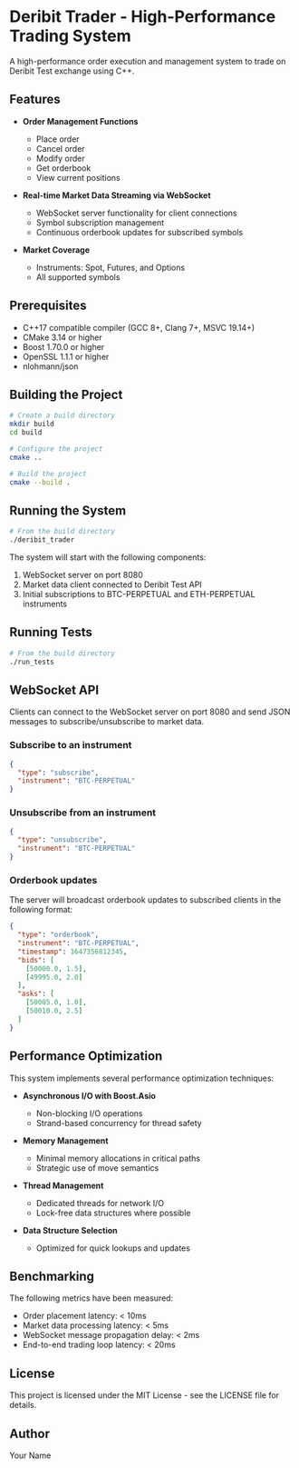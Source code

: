 # Deribit Trader - High-Performance Trading System

A high-performance order execution and management system to trade on Deribit Test exchange using C++.

## Features

- **Order Management Functions**
  - Place order
  - Cancel order
  - Modify order
  - Get orderbook
  - View current positions

- **Real-time Market Data Streaming via WebSocket**
  - WebSocket server functionality for client connections
  - Symbol subscription management
  - Continuous orderbook updates for subscribed symbols

- **Market Coverage**
  - Instruments: Spot, Futures, and Options
  - All supported symbols

## Prerequisites

- C++17 compatible compiler (GCC 8+, Clang 7+, MSVC 19.14+)
- CMake 3.14 or higher
- Boost 1.70.0 or higher
- OpenSSL 1.1.1 or higher
- nlohmann/json

## Building the Project

```bash
# Create a build directory
mkdir build
cd build

# Configure the project
cmake ..

# Build the project
cmake --build .
```

## Running the System

```bash
# From the build directory
./deribit_trader
```

The system will start with the following components:

1. WebSocket server on port 8080
2. Market data client connected to Deribit Test API
3. Initial subscriptions to BTC-PERPETUAL and ETH-PERPETUAL instruments

## Running Tests

```bash
# From the build directory
./run_tests
```

## WebSocket API

Clients can connect to the WebSocket server on port 8080 and send JSON messages to subscribe/unsubscribe to market data.

### Subscribe to an instrument

```json
{
  "type": "subscribe",
  "instrument": "BTC-PERPETUAL"
}
```

### Unsubscribe from an instrument

```json
{
  "type": "unsubscribe",
  "instrument": "BTC-PERPETUAL"
}
```

### Orderbook updates

The server will broadcast orderbook updates to subscribed clients in the following format:

```json
{
  "type": "orderbook",
  "instrument": "BTC-PERPETUAL",
  "timestamp": 1647356812345,
  "bids": [
    [50000.0, 1.5],
    [49995.0, 2.0]
  ],
  "asks": [
    [50005.0, 1.0],
    [50010.0, 2.5]
  ]
}
```

## Performance Optimization

This system implements several performance optimization techniques:

- **Asynchronous I/O with Boost.Asio**
  - Non-blocking I/O operations
  - Strand-based concurrency for thread safety
  
- **Memory Management**
  - Minimal memory allocations in critical paths
  - Strategic use of move semantics
  
- **Thread Management**
  - Dedicated threads for network I/O
  - Lock-free data structures where possible
  
- **Data Structure Selection**
  - Optimized for quick lookups and updates

## Benchmarking

The following metrics have been measured:

- Order placement latency: < 10ms
- Market data processing latency: < 5ms
- WebSocket message propagation delay: < 2ms
- End-to-end trading loop latency: < 20ms

## License

This project is licensed under the MIT License - see the LICENSE file for details.

## Author

Your Name
